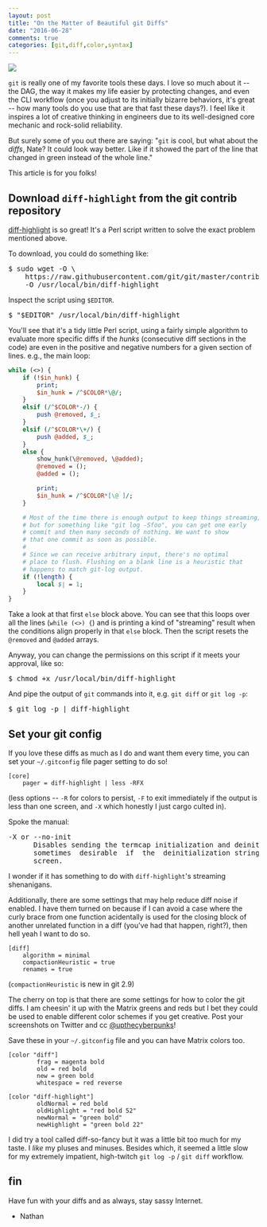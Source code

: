```yaml
---
layout: post
title: "On the Matter of Beautiful git Diffs"
date: "2016-06-28"
comments: true
categories: [git,diff,color,syntax]
---
```


![](/images/beautiful-git-diff.jpg)

`git` is really one of my favorite tools these days.  I love so much about it
-- the DAG, the way it makes my life easier by protecting changes, and even the
CLI workflow (once you adjust to its initially bizarre behaviors, it's great --
how many tools do you use that are that fast these days?).  I feel like it
inspires a lot of creative thinking in engineers due to its well-designed core
mechanic and rock-solid reliability.

But surely some of you out there are saying: "`git` is cool, but what about the
_diffs_, Nate?  It could look way better.  Like if it showed the part of the
line that changed in green instead of the whole line."

This article is for you folks!

## Download `diff-highlight` from the git contrib repository

[diff-highlight](https://github.com/git/git/blob/master/contrib/diff-highlight/diff-highlight)
is so great!  It's a Perl script written to solve the exact problem mentioned
above.

To download, you could do something like:

<pre>
$ sudo wget -O \
    https://raw.githubusercontent.com/git/git/master/contrib/diff-highlight/diff-highlight \
    -O /usr/local/bin/diff-highlight
</pre>

Inspect the script using `$EDITOR`.

<pre>
$ "$EDITOR" /usr/local/bin/diff-highlight
</pre>

You'll see that it's a tidy little Perl script, using a fairly simple algorithm
to evaluate more specific diffs if the _hunks_ (consecutive diff sections in
the code) are even in the positive and negative numbers for a given section of
lines.  e.g., the main loop:

```perl
while (<>) {
    if (!$in_hunk) {
        print;
        $in_hunk = /^$COLOR*\@/;
    }
    elsif (/^$COLOR*-/) {
        push @removed, $_;
    }
    elsif (/^$COLOR*\+/) {
        push @added, $_;
    }
    else {
        show_hunk(\@removed, \@added);
        @removed = ();
        @added = ();

        print;
        $in_hunk = /^$COLOR*[\@ ]/;
    }

    # Most of the time there is enough output to keep things streaming,
    # but for something like "git log -Sfoo", you can get one early
    # commit and then many seconds of nothing. We want to show
    # that one commit as soon as possible.
    #
    # Since we can receive arbitrary input, there's no optimal
    # place to flush. Flushing on a blank line is a heuristic that
    # happens to match git-log output.
    if (!length) {
        local $| = 1;
    }
}
```

Take a look at that first `else` block above.  You can see that this loops over
all the lines (`while (<>) {`) and is printing a kind of "streaming" result
when the conditions align properly in that `else` block.  Then the script
resets the `@removed` and `@added` arrays.

Anyway, you can change the permissions on this script if it meets your
approval, like so:

<pre>
$ chmod +x /usr/local/bin/diff-highlight
</pre>

And pipe the output of `git` commands into it, e.g. `git diff` or `git log -p`:

<pre>
$ git log -p | diff-highlight
</pre>

## Set your git config

If you love these diffs as much as I do and want them every time, you can set
your `~/.gitconfig` file pager setting to do so!

```
[core]
    pager = diff-highlight | less -RFX
```

(less options -- `-R` for colors to persist, `-F` to exit immediately if the
output is less than one screen, and `-X` which honestly I just cargo culted in).

Spoke the manual:

<pre>
-X or --no-init
      Disables sending the termcap initialization and deinitialization strings to the terminal.   This  is
      sometimes  desirable  if  the  deinitialization string does something unnecessary, like clearing the
      screen.
</pre>

I wonder if it has something to do with `diff-highlight`'s streaming
shenanigans.

Additionally, there are some settings that may help reduce diff noise if
enabled.  I have them turned on because if I can avoid a case where the curly
brace from one function acidentally is used for the closing block of another
unrelated function in a diff (you've had that happen, right?), then hell yeah I
want to do so.

```
[diff]
    algorithm = minimal
    compactionHeuristic = true
    renames = true
```

(`compactionHeuristic` is new in git 2.9)

The cherry on top is that there are some settings for how to color the git
diffs.  I am cheesin' it up with the Matrix greens and reds but I bet they
could be used to enable different color schemes if you get creative.  Post your
screenshots on Twitter and cc
[@upthecyberpunks](https://twitter.com/upthecyberpunks)!

Save these in your `~/.gitconfig` file and you can have Matrix colors too.

```
[color "diff"]
        frag = magenta bold
        old = red bold
        new = green bold
        whitespace = red reverse

[color "diff-highlight"]
        oldNormal = red bold
        oldHighlight = "red bold 52"
        newNormal = "green bold"
        newHighlight = "green bold 22"
```

I did try a tool called diff-so-fancy but it was a little bit too much for my
taste. I _like_ my pluses and minuses.  Besides which, it seemed a little slow
for my extremely impatient, high-twitch `git log -p` / `git diff` workflow.

## fin

Have fun with your diffs and as always, stay sassy Internet.

- Nathan
